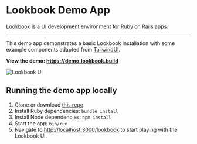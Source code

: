 # Lookbook Demo App

[Lookbook](https://github.com/lookbook-hq/lookbook) is a UI development environment for Ruby on Rails apps.

---

This demo app demonstrates a basic Lookbook installation with some example components adapted from [TailwindUI](https://tailwindui.com/).

**View the demo: https://demo.lookbook.build**

![Lookbook UI](.github/assets/lookbook_ui.png)

## Running the demo app locally

1. Clone or download [this repo](https://github.com/lookbook-hq/lookbook-demo)
2. Install Ruby dependencies: `bundle install`
3. Install Node dependencies: `npm install`
4. Start the app: `bin/run`
5. Navigate to [http://localhost:3000/lookbook](http://localhost:3000/lookbook) to start playing with the Lookbook UI.
